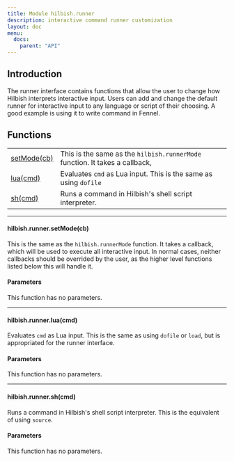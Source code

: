 ```yaml
---
title: Module hilbish.runner
description: interactive command runner customization
layout: doc
menu:
  docs:
    parent: "API"
---
```


## Introduction
The runner interface contains functions that allow the user to change
how Hilbish interprets interactive input.
Users can add and change the default runner for interactive input to any
language or script of their choosing. A good example is using it to
write command in Fennel.

## Functions
|||
|----|----|
|<a href="#runner.setMode">setMode(cb)</a>|This is the same as the `hilbish.runnerMode` function. It takes a callback,|
|<a href="#runner.lua">lua(cmd)</a>|Evaluates `cmd` as Lua input. This is the same as using `dofile`|
|<a href="#runner.sh">sh(cmd)</a>|Runs a command in Hilbish's shell script interpreter.|

<hr><div id='runner.setMode'>
<h4 class='heading'>
hilbish.runner.setMode(cb)
<a href="#runner.setMode" class='heading-link'>
	<i class="fas fa-paperclip"></i>
</a>
</h4>

This is the same as the `hilbish.runnerMode` function. It takes a callback,
which will be used to execute all interactive input.
In normal cases, neither callbacks should be overrided by the user,
as the higher level functions listed below this will handle it.
#### Parameters
This function has no parameters.  
</div><hr><div id='runner.lua'>
<h4 class='heading'>
hilbish.runner.lua(cmd)
<a href="#runner.lua" class='heading-link'>
	<i class="fas fa-paperclip"></i>
</a>
</h4>

Evaluates `cmd` as Lua input. This is the same as using `dofile`
or `load`, but is appropriated for the runner interface.
#### Parameters
This function has no parameters.  
</div><hr><div id='runner.sh'>
<h4 class='heading'>
hilbish.runner.sh(cmd)
<a href="#runner.sh" class='heading-link'>
	<i class="fas fa-paperclip"></i>
</a>
</h4>

Runs a command in Hilbish's shell script interpreter.
This is the equivalent of using `source`.
#### Parameters
This function has no parameters.  
</div>